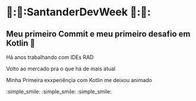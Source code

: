 #   🏁:🏁:SantanderDevWeek 🏁:🏁:


## Meu primeiro Commit e meu primeiro desafio em Kotlin :iphone:

<html> <h>Há anos trabalhando com IDEs RAD<h>
  <P>Volto ao mercado pra o que há de mais atual</P>
<P>Minha Primeira exxperiênçia com Kotlin me deixou animado<P>
 :simple_smile:  :simple_smile:  :simple_smile:
  </html>

